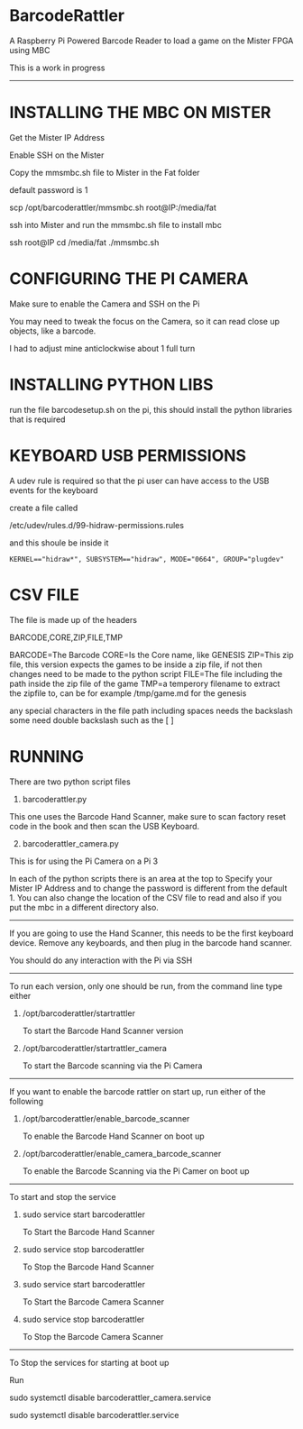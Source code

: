 # BarcodeRattler
A Raspberry Pi Powered Barcode Reader to load a game on the Mister FPGA using MBC

This is a work in progress

---

INSTALLING THE MBC ON MISTER
============================

Get the Mister IP Address

Enable SSH on the Mister

Copy the mmsmbc.sh file to Mister in the Fat folder

default password is 1

scp /opt/barcoderattler/mmsmbc.sh root@IP:/media/fat

ssh into Mister and run the mmsmbc.sh file to install mbc

ssh root@IP
cd /media/fat
./mmsmbc.sh


CONFIGURING THE PI CAMERA
=========================

Make sure to enable the Camera and SSH on the Pi

You may need to tweak the focus on the Camera, so it can read close up objects, like a barcode.

I had to adjust mine anticlockwise about 1 full turn


INSTALLING PYTHON LIBS
======================

run the file barcodesetup.sh on the pi, this should install the python libraries that is required

KEYBOARD USB PERMISSIONS
========================

A udev rule is required so that the pi user can have access to the USB events for the keyboard

create a file called

/etc/udev/rules.d/99-hidraw-permissions.rules

and this shoule be inside it

```KERNEL=="hidraw*", SUBSYSTEM=="hidraw", MODE="0664", GROUP="plugdev"```

CSV FILE
========

The file is made up of the headers

BARCODE,CORE,ZIP,FILE,TMP

BARCODE=The Barcode
CORE=Is the Core name, like GENESIS
ZIP=This zip file, this version expects the games to be inside a zip file, if not then changes need to be made to the python script
FILE=The file including the path inside the zip file of the game
TMP=a temperory filename to extract the zipfile to, can be for example /tmp/game.md for the genesis 

any special characters in the file path including spaces needs the backslash \
some need double backslash such as the [ ] 

RUNNING
=======

There are two python script files

1. barcoderattler.py

This one uses the Barcode Hand Scanner, make sure to scan factory reset code in the book and then scan the USB Keyboard.

2. barcoderattler_camera.py

This is for using the Pi Camera on a Pi 3


In each of the python scripts there is an area at the top to Specify your Mister IP Address and to change the password is different from the default 1.
You can also change the location of the CSV file to read and also if you put the mbc in a different directory also.

---

If you are going to use the Hand Scanner, this needs to be the first keyboard device. Remove any keyboards, and then plug in the barcode hand scanner.

You should do any interaction with the Pi via SSH

---

To run each version, only one should be run, from the command line type either

1. /opt/barcoderattler/startrattler

   To start the Barcode Hand Scanner version

2. /opt/barcoderattler/startrattler_camera

   To start the Barcode scanning via the Pi Camera

---

If you want to enable the barcode rattler on start up, run either of the following

1. /opt/barcoderattler/enable_barcode_scanner

   To enable the Barcode Hand Scanner on boot up

2. /opt/barcoderattler/enable_camera_barcode_scanner

   To enable the Barcode Scanning via the Pi Camer on boot up

---

To start and stop the service

1. sudo service start barcoderattler

   To Start the Barcode Hand Scanner

2. sudo service stop barcoderattler

   To Stop the Barcode Hand Scanner

3. sudo service start barcoderattler

   To Start the Barcode Camera Scanner

4. sudo service stop barcoderattler

   To Stop the Barcode Camera Scanner


---

To Stop the services for starting at boot up

Run

sudo systemctl disable barcoderattler_camera.service

sudo systemctl disable barcoderattler.service

